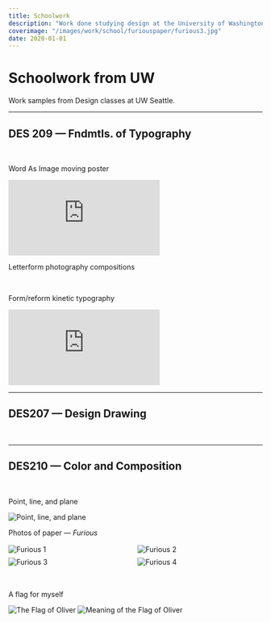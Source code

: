 ```yaml
---
title: Schoolwork
description: "Work done studying design at the University of Washington"
coverimage: "/images/work/school/furiouspaper/furious3.jpg"
date: 2020-01-01
---
```

<h1>Schoolwork from UW</h1>
<p>Work samples from Design classes at UW Seattle.</p>
<hr>
<h2>DES 209 &mdash; Fndmtls. of Typography</h2>
<br>
<p>Word As Image moving poster</p>
<iframe src="https://www.youtube.com/embed/PDOM8N6DJRM?rel=0" frameborder="0" allow="accelerometer; clipboard-write; encrypted-media; gyroscope; picture-in-picture" allowfullscreen style="aspect-ratio: 3 / 2;"></iframe>

<p>Letterform photography compositions</p>
<img src="/images/work/school/209/environmenttype2.png" alt="">
<img src="/images/work/school/209/environmenttype1.png" alt="">
<br>
<p>Form/reform kinetic typography</p>
<iframe src="https://www.youtube.com/embed/PaIZ8VZOHFc?rel=0" frameborder="0" allow="accelerometer; clipboard-write; encrypted-media; gyroscope; picture-in-picture" allowfullscreen></iframe>

<hr>

<h2>DES207 &mdash; Design Drawing</h2>
<img src="/images/work/school/207/frog.png" alt="">
<img src="/images/work/school/207/cubecylinder1.png" alt="">
<img src="/images/work/school/207/cubecylinder3.png" alt="">
<img src="/images/work/school/207/zipper.png" alt="">

<hr>

<h2>DES210 &mdash; Color and Composition</h2>
<br>
<p>Point, line, and plane</p>
<img src="/images/work/school/210_Project1.png" alt="Point, line, and plane">
<br>
<p>Photos of paper &mdash; <i>Furious</i></p>
<div style="display: grid; grid-template-columns: 1fr 1fr; gap: .5rem; margin: 1rem 0;">
<img src="/images/work/school/furiouspaper/furious1.jpg" alt="Furious 1" style="margin: 0;">
<img src="/images/work/school/furiouspaper/furious2.jpg" alt="Furious 2" style="margin: 0;">
<img src="/images/work/school/furiouspaper/furious3.jpg" alt="Furious 3" style="margin: 0;">
<img src="/images/work/school/furiouspaper/furious4.jpg" alt="Furious 4" style="margin: 0;">
</div>
<br>
<p>A flag for myself</p>
<img src="/images/work/school/flag/final_masterworkspace_Flag of Oliver.png" alt="The Flag of Oliver">
<img src="/images/work/school/flag/final_masterworkspace_meaning.png" alt="Meaning of the Flag of Oliver">